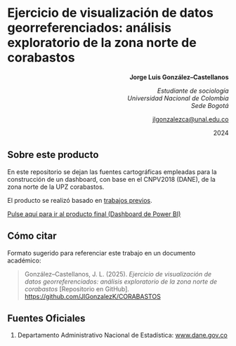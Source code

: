 # Ejercicio de visualización de datos georreferenciados: análisis exploratorio de la zona norte de corabastos

<div align="right">

**Jorge Luis González–Castellanos**  

*Estudiante de sociología  
Universidad Nacional de Colombia  
Sede Bogotá*  

[jlgonzalezca@unal.edu.co](mailto:jlgonzalezca@unal.edu.co)  

2024  

</div>

## Sobre este producto 

En este repositorio se dejan las fuentes cartográficas empleadas para la construcción de un dashboard, con base en el CNPV2018 (DANE), de la zona norte de la UPZ corabastos. 

El producto se realizó basado en [trabajos previos](https://github.com/JlGonzalezK/DATA_OJD).

[Pulse aquí para ir al producto final (Dashboard de Power BI)](https://app.powerbi.com/view?r=eyJrIjoiMGJlMGFjNDAtYjNlMy00ZDFmLWI4YzMtMDM4ZmExMmQ5MWFlIiwidCI6IjU3N2ZjMWQ4LTA5MjItNDU4ZS04N2JmLWVjNGY0NTVlYjYwMCIsImMiOjR9)

## Cómo citar

Formato sugerido para referenciar este trabajo en un documento académico:

> González–Castellanos, J. L. (2025). *Ejercicio de visualización de datos georreferenciados: análisis exploratorio de la zona norte de corabastos* [Repositorio en GitHub]. https://github.com/JlGonzalezK/CORABASTOS

## Fuentes Oficiales

1. Departamento Administrativo Nacional de Estadística: www.dane.gov.co
